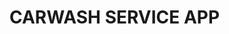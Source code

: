 # CARWASH SERVICE APP

<!-- [General Info](#general-information)
* [Technologies Used](#technologies-used)
* [Features](#features) -->

